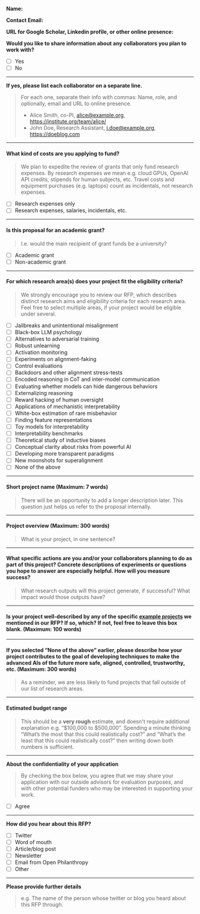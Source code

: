 **Name:** <your response here>

**Contact Email:** <your response here>

**URL for Google Scholar, Linkedin profile, or other online presence:**
<your response here>

**Would you like to share information about any collaborators you plan to work with?**
- [ ] Yes
- [ ] No

---
**If yes, please list each collaborator on a separate line.** 
>For each one, separate their info with commas: Name, role, and optionally, email and URL to online presence.
> - Alice Smith, co-PI, alice@example.org, https://institute.org/team/alice/
> - John Doe, Research Assistant, j.doe@example.org, https://doeblog.com

<your response here>

---
#### What kind of costs are you applying to fund?
> We plan to expedite the review of grants that only fund research expenses. By research expenses we mean e.g. cloud GPUs, OpenAI API credits, stipends for human subjects, etc. Travel costs and equipment purchases (e.g. laptops) count as incidentals, not research expenses. 

- [ ] Research expenses only
- [ ] Research expenses, salaries, incidentals, etc.

---
#### Is this proposal for an academic grant?
> I.e. would the main recipient of grant funds be a university?

- [ ] Academic grant
- [ ] Non-academic grant

---
#### For which research area(s) does your project fit the eligibility criteria?
> We strongly encourage you to review our RFP, which describes distinct research aims and eligibility criteria for each research area. 
> Feel free to select multiple areas, if your project would be eligible under several.

- [ ] Jailbreaks and unintentional misalignment
- [ ] Black-box LLM psychology
- [ ] Alternatives to adversarial training
- [ ] Robust unlearning
- [ ] Activation monitoring
- [ ] Experiments on alignment-faking
- [ ] Control evaluations
- [ ] Backdoors and other alignment stress-tests
- [ ] Encoded reasoning in CoT and inter-model communication
- [ ] Evaluating whether models can hide dangerous behaviors
- [ ] Externalizing reasoning
- [ ] Reward hacking of human oversight
- [ ] Applications of mechanistic interpretability
- [ ] White-box estimation of rare misbehavior 
- [ ] Finding feature representations
- [ ] Toy models for interpretability
- [ ] Interpretability benchmarks
- [ ] Theoretical study of inductive biases
- [ ] Conceptual clarity about risks from powerful AI
- [ ] Developing more transparent paradigms
- [ ] New moonshots for superalignment
- [ ] None of the above

---
#### Short project name (Maximum: 7 words)
> There will be an opportunity to add a longer description later. This question just helps us refer to the proposal internally.

<your response here>

---
#### Project overview (Maximum: 300 words)
> What is your project, in one sentence?

<your response here>

---
#### What specific actions are you and/or your collaborators planning to do as part of this project? Concrete descriptions of experiments or questions you hope to answer are especially helpful. How will you measure success?
> What research outputs will this project generate, if successful? What impact would those outputs have?

<your response here>

---
#### Is your project well-described by any of the specific [example projects](https://www.openphilanthropy.org/tais-rfp-research-areas/) we mentioned in our RFP? If so, which? If not, feel free to leave this box blank. (Maximum: 100 words)

<your response here>

---
#### If you selected “None of the above” earlier, please describe how your project contributes to the goal of developing techniques to make the advanced AIs of the future more safe, aligned, controlled, trustworthy, etc. (Maximum: 300 words)
> As a reminder, we are less likely to fund projects that fall outside of our list of research areas.

<your response here>

---
#### Estimated budget range
> This should be a **very rough** estimate, and doesn't require additional explanation e.g. “$100,000 to $500,000". 
> Spending a minute thinking “What’s the most that this could realistically cost?” and “What’s the least that this could realistically cost?” then writing down both numbers is sufficient.

<your response here>

---
**About the confidentiality of your application**
> By checking the box below, you agree that we may share your application with our outside advisors for evaluation purposes, and with other potential funders who may be interested in supporting your work.
- [ ] Agree

---
**How did you hear about this RFP?**
- [ ] Twitter
- [ ] Word of mouth
- [ ] Article/blog post
- [ ] Newsletter
- [ ] Email from Open Philanthropy
- [ ] Other

---
**Please provide further details**
> e.g. The name of the person whose twitter or blog you heard about this RFP through.

<your response here>
